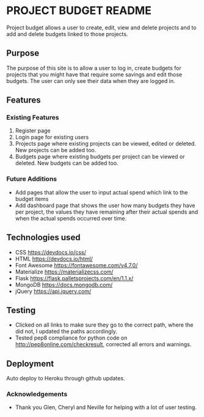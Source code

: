 # PROJECT BUDGET README
Project budget allows a user to create, edit, view and delete projects and to add and delete budgets linked to those projects.


## Purpose
The purpose of this site is to allow a user to log in, create budgets for projects that you might have that require some savings and edit those budgets. The user can only see their data when they are logged in.  


## Features
### Existing Features

1. Register page
2. Login page for existing users
3. Projects page where existing projects can be viewed, edited or deleted. New projects can be added too.
4. Budgets page where existing budgets per project can be viewed or deleted. New budgets can be added too.

### Future Additions
- Add pages that allow the user to input actual spend which link to the budget items
- Add dashboard page that shows the user how many budgets they have per project, the values they have remaining after their actual spends and when the actual spends occurred over time.


## Technologies used
- CSS https://devdocs.io/css/   
- HTML https://devdocs.io/html/
- Font Awesome https://fontawesome.com/v4.7.0/   
- Materialize https://materializecss.com/
- Flask https://flask.palletsprojects.com/en/1.1.x/
- MongoDB https://docs.mongodb.com/
- jQuery https://api.jquery.com/


## Testing
- Clicked on all links to make sure they go to the correct path, where the did not, I updated the paths accordingly.
- Tested pep8 compliance for python code on http://pep8online.com/checkresult, corrected all errors and warnings.

## Deployment
Auto deploy to Heroku through github updates.
 
### Acknowledgements
- Thank you Glen, Cheryl and Neville for helping with a lot of user testing.

